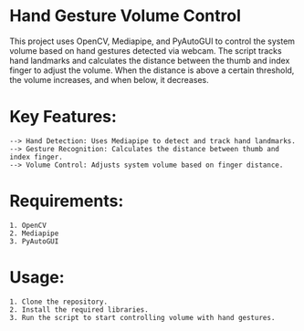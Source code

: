 # Hand Gesture Volume Control
This project uses OpenCV, Mediapipe, and PyAutoGUI to control the system volume based on hand gestures detected via webcam. The script tracks hand landmarks and calculates the distance between the thumb and index finger to adjust the volume. When the distance is above a certain threshold, the volume increases, and when below, it decreases.

# Key Features:

    --> Hand Detection: Uses Mediapipe to detect and track hand landmarks.
    --> Gesture Recognition: Calculates the distance between thumb and index finger.
    --> Volume Control: Adjusts system volume based on finger distance.

# Requirements:

    1. OpenCV
    2. Mediapipe
    3. PyAutoGUI

# Usage:

    1. Clone the repository.
    2. Install the required libraries.
    3. Run the script to start controlling volume with hand gestures.
